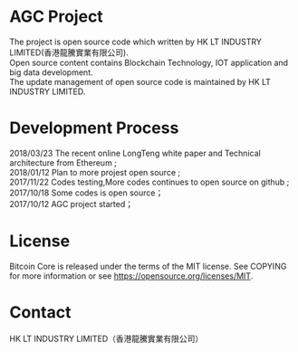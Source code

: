 # AGC Project
The project is open source code which written by HK LT INDUSTRY LIMITED(香港龍騰實業有限公司).<br>Open source content contains Blockchain Technology, IOT application and big data development. <br>The update management of open source code is maintained by HK LT INDUSTRY LIMITED.

# Development Process
2018/03/23 The recent online LongTeng white paper and Technical architecture from Ethereum ;<br>
2018/01/12 Plan to more projest open source ;<br>
2017/11/22 Codes testing,More codes continues to open source on github ;<br>
2017/10/18 Some codes is open source；<br>
2017/10/12 AGC project started；<br>

# License
Bitcoin Core is released under the terms of the MIT license. See COPYING for more information or see https://opensource.org/licenses/MIT.

# Contact
HK LT INDUSTRY LIMITED（香港龍騰實業有限公司）